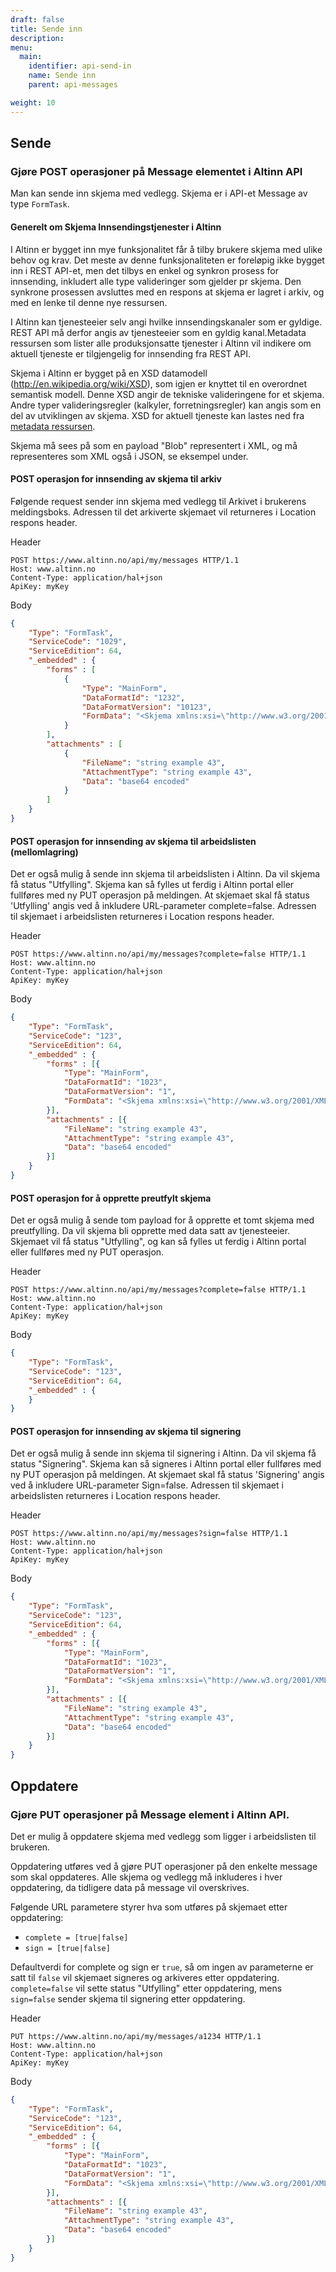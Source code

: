 ```yaml
---
draft: false
title: Sende inn
description:
menu:
  main:
    identifier: api-send-in
    name: Sende inn
    parent: api-messages

weight: 10
---
```


## Sende

### Gjøre POST operasjoner på Message elementet i Altinn API
Man kan sende inn skjema med vedlegg. Skjema er i API-et Message av type `FormTask`. 


#### Generelt om Skjema Innsendingstjenester i Altinn
I Altinn er bygget inn mye funksjonalitet får å tilby brukere skjema med ulike behov og krav.
Det meste av denne funksjonaliteten er foreløpig ikke bygget inn i REST API-et, men det tilbys en enkel og synkron prosess for innsending,
inkludert alle type valideringer som gjelder pr skjema. Den synkrone prosessen avsluttes med en respons at skjema er lagret i arkiv,
og med en lenke til denne nye ressursen.

I Altinn kan tjenesteeier selv angi hvilke innsendingskanaler som er gyldige.
REST API må derfor angis av tjenesteeier som en gyldig kanal.Metadata ressursen som lister alle produksjonsatte tjenester i Altinn
vil indikere om aktuell tjeneste er tilgjengelig for innsending fra REST API.

Skjema i Altinn er bygget på en XSD datamodell (http://en.wikipedia.org/wiki/XSD), som igjen er knyttet til en overordnet semantisk modell.
Denne XSD angir de tekniske valideringene for et skjema. Andre typer valideringsregler (kalkyler, forretningsregler) kan angis som en del
av utviklingen av skjema. XSD for aktuell tjeneste kan lastes ned fra [metadata ressursen](/docs/api/metadata).

Skjema må sees på som en payload "Blob" representert i XML, og må representeres som XML også i JSON, se eksempel under.


#### POST operasjon for innsending av skjema til arkiv
Følgende request sender inn skjema med vedlegg til Arkivet i brukerens meldingsboks.
Adressen til det arkiverte skjemaet vil returneres i Location respons header.

Header
```HTTP
POST https://www.altinn.no/api/my/messages HTTP/1.1
Host: www.altinn.no
Content-Type: application/hal+json
ApiKey: myKey
```

Body
```JSON
{
    "Type": "FormTask",
    "ServiceCode": "1029",
    "ServiceEdition": 64,
    "_embedded" : {
        "forms" : [
            {
                "Type": "MainForm",
                "DataFormatId": "1232",
                "DataFormatVersion": "10123",
                "FormData": "<Skjema xmlns:xsi=\"http://www.w3.org/2001/XMLSchema-instance\"...>...</Skjema>"
            }
        ],
        "attachments" : [
            {
                "FileName": "string example 43",
                "AttachmentType": "string example 43",
                "Data": "base64 encoded"
            }
        ]
    }
}
```

#### POST operasjon for innsending av skjema til arbeidslisten (mellomlagring)
Det er også mulig å sende inn skjema til arbeidslisten i Altinn.
Da vil skjema få status "Utfylling". Skjema kan så fylles ut ferdig i Altinn portal eller fullføres med ny PUT operasjon på meldingen.
At skjemaet skal få status 'Utfylling' angis ved å inkludere URL-parameter complete=false.
Adressen til skjemaet i arbeidslisten returneres i Location respons header.

Header
```HTTP
POST https://www.altinn.no/api/my/messages?complete=false HTTP/1.1
Host: www.altinn.no
Content-Type: application/hal+json
ApiKey: myKey
```

Body 
```JSON
{
    "Type": "FormTask",
    "ServiceCode": "123",
    "ServiceEdition": 64,
    "_embedded" : {
        "forms" : [{
            "Type": "MainForm",
            "DataFormatId": "1023",
            "DataFormatVersion": "1",
            "FormData": "<Skjema xmlns:xsi=\"http://www.w3.org/2001/XMLSchema-instance\"...>...</Skjema>"
        }],
        "attachments" : [{
            "FileName": "string example 43",
            "AttachmentType": "string example 43",
            "Data": "base64 encoded"
        }]
    }
}
```

#### POST operasjon for å opprette preutfylt skjema
Det er også mulig å sende tom payload for å opprette et tomt skjema med preutfylling.
Da vil skjema bli opprette med data satt av tjenesteeier. Skjemaet vil få status "Utfylling", og kan så fylles ut ferdig i Altinn portal
eller fullføres med ny PUT operasjon. 

Header
```HTTP
POST https://www.altinn.no/api/my/messages?complete=false HTTP/1.1
Host: www.altinn.no
Content-Type: application/hal+json
ApiKey: myKey
```

Body 
```JSON
{
    "Type": "FormTask",
    "ServiceCode": "123",
    "ServiceEdition": 64,
    "_embedded" : {
    }
}
``` 

#### POST operasjon for innsending av skjema til signering
Det er også mulig å sende inn skjema til signering i Altinn.
Da vil skjema få status "Signering". Skjema kan så signeres i Altinn portal eller fullføres med ny PUT operasjon på meldingen.
At skjemaet skal få status 'Signering' angis ved å inkludere URL-parameter Sign=false. Adressen til skjemaet i arbeidslisten
returneres i Location respons header.

Header
```HTTP
POST https://www.altinn.no/api/my/messages?sign=false HTTP/1.1
Host: www.altinn.no
Content-Type: application/hal+json
ApiKey: myKey
```

Body 
```JSON
{
    "Type": "FormTask",
    "ServiceCode": "123",
    "ServiceEdition": 64,
    "_embedded" : {
        "forms" : [{
            "Type": "MainForm",
            "DataFormatId": "1023",
            "DataFormatVersion": "1",
            "FormData": "<Skjema xmlns:xsi=\"http://www.w3.org/2001/XMLSchema-instance\"...>...</Skjema>"
        }],
        "attachments" : [{
            "FileName": "string example 43",
            "AttachmentType": "string example 43",
            "Data": "base64 encoded"
        }]
    }
}
```
 

## Oppdatere

### Gjøre PUT operasjoner på Message element i Altinn API.
Det er mulig å oppdatere skjema med vedlegg som ligger i arbeidslisten til brukeren.  

Oppdatering utføres ved å gjøre PUT operasjoner på den enkelte message som skal oppdateres.
Alle skjema og vedlegg må inkluderes i hver oppdatering, da tidligere data på message vil overskrives.

Følgende URL parametere styrer hva som utføres på skjemaet etter oppdatering:

 - `complete = [true|false]`
 - `sign = [true|false]`

Defaultverdi for complete og sign er `true`, så om ingen av parameterne er satt til `false` vil skjemaet signeres og arkiveres etter oppdatering.
`complete=false` vil sette status "Utfylling"  etter oppdatering, mens `sign=false` sender skjema til signering etter oppdatering.

Header
```HTTP
PUT https://www.altinn.no/api/my/messages/a1234 HTTP/1.1
Host: www.altinn.no
Content-Type: application/hal+json
ApiKey: myKey
```

Body 
```JSON
{
    "Type": "FormTask",
    "ServiceCode": "123",
    "ServiceEdition": 64,
    "_embedded" : {
        "forms" : [{
            "Type": "MainForm",
            "DataFormatId": "1023",
            "DataFormatVersion": "1",
            "FormData": "<Skjema xmlns:xsi=\"http://www.w3.org/2001/XMLSchema-instance\"...>...</Skjema>"
        }],
        "attachments" : [{
            "FileName": "string example 43",
            "AttachmentType": "string example 43",
            "Data": "base64 encoded"
        }]
    }
}
```
